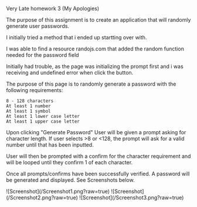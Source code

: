 Very Late homework 3 (My Apologies)

The purpose of this assignment is to create an application that will randomly generate user passwords.

I initially tried a method that i ended up startting over with.

I was able to find a resource randojs.com that added the random function needed for the password field

Initially had trouble, as the page was initializing the prompt first and i was receiving and undefined error when click the button.

The purpose of this page is to randomly generate a password with the following requirements:

    8 - 128 characters
    At least 1 number
    At least 1 symbol
    At least 1 lower case letter
    At least 1 upper case letter

Upon clicking "Generate Password" User will be given a prompt asking for character length. If user selects >8 or <128, the prompt will ask for a valid number until that has been inputted.

User will then be prompted with a confirm for the character requirement and will be looped until they confirm 1 of each character.

Once all prompts/confirms have been successfully verified. A password will be generated and displayed. See Screenshots below.

![Screenshot](<Assets>/Screenshot1.png?raw=true)
![Screenshot](<Assets>/Screenshot2.png?raw=true)
![Screenshot](<Assets>/Screenshot3.png?raw=true)